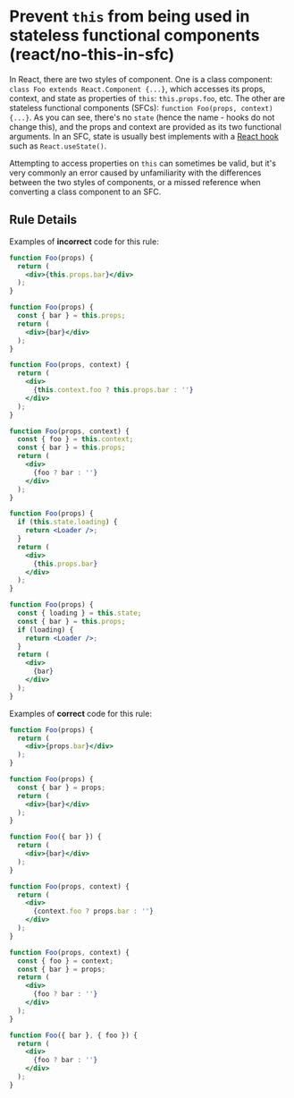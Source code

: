 # Prevent `this` from being used in stateless functional components (react/no-this-in-sfc)

In React, there are two styles of component. One is a class component: `class Foo extends React.Component {...}`, which accesses its props, context, and state as properties of `this`: `this.props.foo`, etc. The other are stateless functional components (SFCs): `function Foo(props, context) {...}`. As you can see, there's no `state` (hence the name - hooks do not change this), and the props and context are provided as its two functional arguments. In an SFC, state is usually best implements with a [React hook](https://reactjs.org/docs/hooks-overview.html) such as `React.useState()`.

Attempting to access properties on `this` can sometimes be valid, but it's very commonly an error caused by unfamiliarity with the differences between the two styles of components, or a missed reference when converting a class component to an SFC.

## Rule Details

Examples of **incorrect** code for this rule:

```jsx
function Foo(props) {
  return (
    <div>{this.props.bar}</div>
  );
}
```

```jsx
function Foo(props) {
  const { bar } = this.props;
  return (
    <div>{bar}</div>
  );
}
```

```jsx
function Foo(props, context) {
  return (
    <div>
      {this.context.foo ? this.props.bar : ''}
    </div>
  );
}
```

```jsx
function Foo(props, context) {
  const { foo } = this.context;
  const { bar } = this.props;
  return (
    <div>
      {foo ? bar : ''}
    </div>
  );
}
```

```jsx
function Foo(props) {
  if (this.state.loading) {
    return <Loader />;
  }
  return (
    <div>
      {this.props.bar}
    </div>
  );
}
```

```jsx
function Foo(props) {
  const { loading } = this.state;
  const { bar } = this.props;
  if (loading) {
    return <Loader />;
  }
  return (
    <div>
      {bar}
    </div>
  );
}
```

Examples of **correct** code for this rule:

```jsx
function Foo(props) {
  return (
    <div>{props.bar}</div>
  );
}
```

```jsx
function Foo(props) {
  const { bar } = props;
  return (
    <div>{bar}</div>
  );
}
```

```jsx
function Foo({ bar }) {
  return (
    <div>{bar}</div>
  );
}
```

```jsx
function Foo(props, context) {
  return (
    <div>
      {context.foo ? props.bar : ''}
    </div>
  );
}
```

```jsx
function Foo(props, context) {
  const { foo } = context;
  const { bar } = props;
  return (
    <div>
      {foo ? bar : ''}
    </div>
  );
}
```

```jsx
function Foo({ bar }, { foo }) {
  return (
    <div>
      {foo ? bar : ''}
    </div>
  );
}
```
